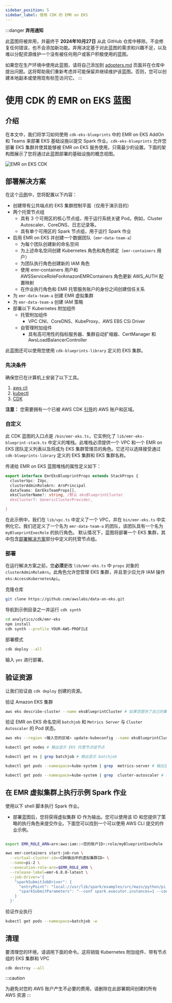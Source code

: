 ```yaml
---
sidebar_position: 5
sidebar_label: 使用 CDK 的 EMR on EKS
---
```


:::danger
**弃用通知**

此蓝图将被弃用，并最终于 **2024年10月27日** 从此 GitHub 仓库中移除。不会修复任何错误，也不会添加新功能。弃用决定基于对此蓝图的需求和兴趣不足，以及难以分配资源维护一个没有被任何用户或客户积极使用的蓝图。

如果您在生产环境中使用此蓝图，请将自己添加到 [adopters.md](https://github.com/awslabs/data-on-eks/blob/main/ADOPTERS.md) 页面并在仓库中提出问题。这将帮助我们重新考虑并可能保留并继续维护该蓝图。否则，您可以创建本地副本或使用现有标签访问它。
:::


# 使用 CDK 的 EMR on EKS 蓝图

## 介绍
在本文中，我们将学习如何使用 `cdk-eks-blueprints` 中的 EMR on EKS AddOn 和 Teams 来部署 EKS 基础设施以提交 Spark 作业。`cdk-eks-blueprints` 允许您部署 EKS 集群并使其能够被 EMR on EKS 服务使用，只需最少的设置。下面的架构图展示了您将通过此蓝图部署的基础设施的概念视图。

![EMR on EKS CDK](../../../../../../docs/blueprints/amazon-emr-on-eks/img/emr-eks-cdk.png)

## 部署解决方案

在这个[示例](https://github.com/awslabs/data-on-eks/tree/main/analytics/cdk/emr-eks)中，您将配置以下内容：

- 创建带有公共端点的 EKS 集群控制平面（仅用于演示目的）
- 两个托管节点组
  - 具有 3 个可用区的核心节点组，用于运行系统关键 Pod。例如，Cluster Autoscaler、CoreDNS、日志记录等。
  - 具有单个可用区的 Spark 节点组，用于运行 Spark 作业
- 启用 EMR on EKS 并创建一个数据团队（`emr-data-team-a`）
  - 为每个团队创建新的命名空间
  - 为上述命名空间创建 Kubernetes 角色和角色绑定（`emr-containers` 用户）
  - 为团队执行角色创建新的 IAM 角色
  - 使用 emr-containers 用户和 AWSServiceRoleForAmazonEMRContainers 角色更新 AWS_AUTH 配置映射
  - 在作业执行角色和 EMR 托管服务账户的身份之间创建信任关系
- 为 `emr-data-team-a` 创建 EMR 虚拟集群
- 为 `emr-data-team-a` 创建 IAM 策略
- 部署以下 Kubernetes 附加组件
    - 托管附加组件
        - VPC CNI、CoreDNS、KubeProxy、AWS EBS CSi Driver
    - 自管理附加组件
        - 具有高可用性的指标服务器、集群自动扩缩器、CertManager 和 AwsLoadBalancerController

此蓝图还可以使用您使用 `cdk-blueprints-library` 定义的 EKS 集群。

### 先决条件

确保您已在计算机上安装了以下工具。

1. [aws cli](https://docs.aws.amazon.com/cli/latest/userguide/install-cliv2.html)
2. [kubectl](https://Kubernetes.io/docs/tasks/tools/)
3. [CDK](https://docs.aws.amazon.com/cdk/v2/guide/getting_started.html#getting_started_install)

**注意：** 您需要拥有一个已被 AWS CDK [引导](https://docs.aws.amazon.com/cdk/v2/guide/getting_started.html#getting_started_bootstrap)的 AWS 账户和区域。

### 自定义

此 CDK 蓝图的入口点是 `/bin/emr-eks.ts`，它实例化了 `lib/emr-eks-blueprint-stack.ts` 中定义的堆栈。此堆栈必须提供一个 VPC 和一个 EMR on EKS 团队定义列表以及将成为 EKS 集群管理员的角色。它还可以选择接受通过 `cdk-blueprints-library` 定义的 EKS 集群和 EKS 集群名称。

传递给 EMR on EKS 蓝图堆栈的属性定义如下：

```typescript
export interface EmrEksBlueprintProps extends StackProps {
  clusterVpc: IVpc,
  clusterAdminRoleArn: ArnPrincipal
  dataTeams: EmrEksTeamProps[],
  eksClusterName?: string, /默认 eksBlueprintCluster
  eksCluster?: GenericClusterProvider,

}
```

在此示例中，我们在 `lib/vpc.ts` 中定义了一个 VPC，并在 `bin/emr-eks.ts` 中实例化它。我们还定义了一个名为 `emr-data-team-a` 的团队，该团队具有一个名为 `myBlueprintExecRole` 的执行角色。
默认情况下，蓝图将部署一个 EKS 集群，其中包含[部署解决方案](#部署解决方案)部分中定义的托管节点组。

### 部署

在运行解决方案之前，您**必须**更改 `lib/emr-eks.ts` 中 `props` 对象的 `clusterAdminRoleArn`。此角色允许您管理 EKS 集群，并且至少应允许 IAM 操作 `eks:AccessKubernetesApi`。

克隆仓库

```bash
git clone https://github.com/awslabs/data-on-eks.git
```

导航到示例目录之一并运行 `cdk synth`

```bash
cd analytics/cdk/emr-eks
npm install
cdk synth --profile YOUR-AWS-PROFILE
```

部署模式

```bash
cdk deploy --all
```

输入 `yes` 进行部署。

## 验证资源

让我们验证由 `cdk deploy` 创建的资源。

验证 Amazon EKS 集群

```bash
aws eks describe-cluster --name eksBlueprintCluster # 如果您提供了自己的集群名称，请更新集群名称

```

验证 EMR on EKS 命名空间 `batchjob` 和 `Metrics Server` 与 `Cluster Autoscaler` 的 Pod 状态。

```bash
aws eks --region <输入您的区域> update-kubeconfig --name eksBlueprintCluster # 创建 k8s 配置文件以与 EKS 集群进行身份验证。如果您提供了自己的集群名称，请更新集群名称

kubectl get nodes # 输出显示 EKS 托管节点组节点

kubectl get ns | grep batchjob # 输出显示 batchjob

kubectl get pods --namespace=kube-system | grep  metrics-server # 输出显示 Metric Server pod

kubectl get pods --namespace=kube-system | grep  cluster-autoscaler # 输出显示 Cluster Autoscaler pod
```

## 在 EMR 虚拟集群上执行示例 Spark 作业
使用以下 shell 脚本执行 Spark 作业。

- 部署蓝图后，您将获得虚拟集群 ID 作为输出。您可以使用该 ID 和您提供了策略的执行角色来提交作业。下面您可以找到一个可以使用 AWS CLI 提交的作业示例。

```bash

export EMR_ROLE_ARN=arn:aws:iam::<您的账户ID>:role/myBlueprintExecRole

aws emr-containers start-job-run \
  --virtual-cluster-id=<CDK输出中的虚拟集群ID> \
  --name=pi-2 \
  --execution-role-arn=$EMR_ROLE_ARN \
  --release-label=emr-6.8.0-latest \
  --job-driver='{
    "sparkSubmitJobDriver": {
      "entryPoint": "local://usr/lib/spark/examples/src/main/python/pi.py",
      "sparkSubmitParameters": "--conf spark.executor.instances=1 --conf spark.executor.memory=2G --conf spark.executor.cores=1 --conf spark.driver.cores=1 --conf spark.kubernetes.node.selector.app=spark"
    }
  }'

```

验证作业执行

```bash
kubectl get pods --namespace=batchjob -w
```

## 清理

要清理您的环境，请调用下面的命令。这将销毁 Kubernetes 附加组件、带有节点组的 EKS 集群和 VPC

```bash
cdk destroy --all
```

:::caution

为避免对您的 AWS 账户产生不必要的费用，请删除在此部署期间创建的所有 AWS 资源
:::
